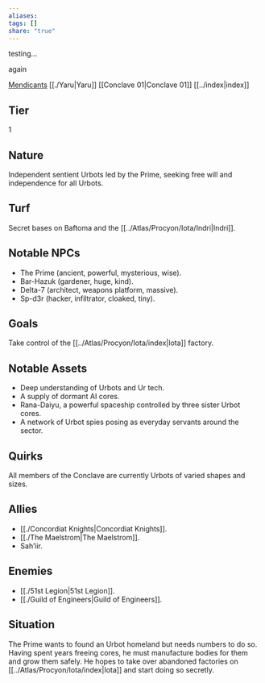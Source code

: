 ```yaml
---
aliases: 
tags: []
share: "true"
---
```

testing...

again

[Mendicants](./Mendicants.md#)
[[./Yaru|Yaru]]
[[Conclave 01|Conclave 01]]
[[../index|index]]


## Tier

1

## Nature

Independent sentient Urbots led by the Prime, seeking free will and independence for all Urbots.

## Turf

Secret bases on Baftoma and the [[../Atlas/Procyon/Iota/Indri|Indri]].

## Notable NPCs

- The Prime (ancient, powerful, mysterious, wise).
- Bar-Hazuk (gardener, huge, kind).
- Delta-7 (architect, weapons platform, massive).
- Sp-d3r (hacker, infiltrator, cloaked, tiny).


## Goals

Take control of the [[../Atlas/Procyon/Iota/index|Iota]] factory.

## Notable Assets

- Deep understanding of Urbots and Ur tech.
- A supply of dormant AI cores.
- Rana-Daiyu, a powerful spaceship controlled by three sister Urbot cores.
- A network of Urbot spies posing as everyday servants around the sector.


## Quirks

All members of the Conclave are currently Urbots of varied shapes and sizes.

## Allies

- [[./Concordiat Knights|Concordiat Knights]].
- [[./The Maelstrom|The Maelstrom]].
- Sah’iir.


## Enemies

- [[./51st Legion|51st Legion]].
- [[./Guild of Engineers|Guild of Engineers]].


## Situation

The Prime wants to found an Urbot homeland but needs numbers to do so. Having spent years freeing cores, he must manufacture bodies for them and grow them safely. He hopes to take over abandoned factories on [[../Atlas/Procyon/Iota/index|Iota]] and start doing so secretly.
